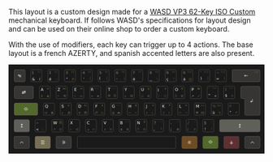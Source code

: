 This layout is a custom design made for a [WASD VP3 62-Key ISO Custom](https://www.wasdkeyboards.com/wasd-vp3-62-key-iso-custom-mechanical-keyboard.html) mechanical keyboard. If follows WASD's specifications for layout design and can be used on their online shop to order a custom keyboard.

With the use of modifiers, each key can trigger up to 4 actions. The base layout is a french AZERTY, and spanish accented letters are also present.

<img src = "layout.png" />


